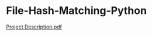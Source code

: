 # File-Hash-Matching-Python

[Project Description.pdf](https://github.com/tahirabbas11/File-Hash-Matching-Python-/files/10087392/Project.Description.pdf)

